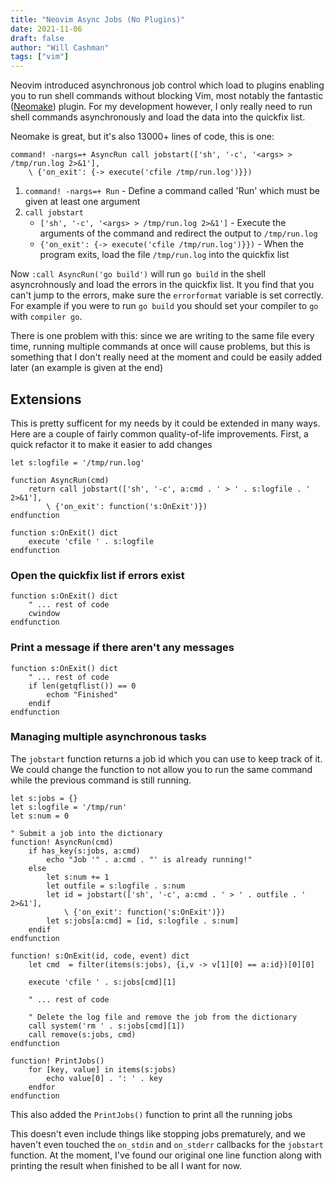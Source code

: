 ```yaml
---
title: "Neovim Async Jobs (No Plugins)"
date: 2021-11-06
draft: false
author: "Will Cashman"
tags: ["vim"]
---
```


Neovim introduced asynchronous job control which load to plugins enabling you to run shell commands without blocking Vim, most notably the fantastic ([Neomake](https://github.com/neomake/neomake)) plugin. For my development however, I only really need to run shell commands asynchronously and load the data into the quickfix list.

Neomake is great, but it's also 13000+ lines of code, this is one:

```vim
command! -nargs=+ AsyncRun call jobstart(['sh', '-c', '<args> > /tmp/run.log 2>&1'],
	\ {'on_exit': {-> execute('cfile /tmp/run.log')}})
```


1. `command! -nargs=+ Run` - Define a command called 'Run' which must be given at least one argument
2. `call jobstart`
	- `['sh', '-c', '<args> > /tmp/run.log 2>&1']` - Execute the arguments of the command and redirect the output to `/tmp/run.log`
	- `{'on_exit': {-> execute('cfile /tmp/run.log')}})` - When the program exits, load the file `/tmp/run.log` into the quickfix list


Now `:call AsyncRun('go build')` will run `go build` in the shell asyncrohnously and load the errors in the quickfix list. It you find that you can't jump to the errors, make sure the `errorformat` variable is set correctly. For example if you were to run `go build` you should set your compiler to `go` with `compiler go`.

There is one problem with this: since we are writing to the same file every time, running multiple commands at once will cause problems, but this is something that I don't really need at the moment and could be easily added later (an example is given at the end)

## Extensions

This is pretty sufficent for my needs by it could be extended in many ways. Here are a couple of fairly common quality-of-life improvements. First, a quick refactor it to make it easier to add changes

```vim
let s:logfile = '/tmp/run.log'

function AsyncRun(cmd) 
	return call jobstart(['sh', '-c', a:cmd . ' > ' . s:logfile . ' 2>&1'],
		\ {'on_exit': function('s:OnExit')})
endfunction

function s:OnExit() dict
	execute 'cfile ' . s:logfile
endfunction
```

### Open the quickfix list if errors exist

```vim
function s:OnExit() dict
	" ... rest of code
	cwindow
endfunction
```

### Print a message if there aren't any messages

```vim
function s:OnExit() dict
	" ... rest of code
	if len(getqflist()) == 0
		echom "Finished"
	endif
endfunction
```
### Managing multiple asynchronous tasks

The `jobstart` function returns a job id which you can use to keep track of it. We could change the function to not allow you to run the same command while the previous command is still running.

```vim
let s:jobs = {}
let s:logfile = '/tmp/run'
let s:num = 0

" Submit a job into the dictionary
function! AsyncRun(cmd)
	if has_key(s:jobs, a:cmd)
		echo "Job '" . a:cmd . "' is already running!"
	else
		let s:num += 1
		let outfile = s:logfile . s:num
		let id = jobstart(['sh', '-c', a:cmd . ' > ' . outfile . ' 2>&1'],
			\ {'on_exit': function('s:OnExit')})
		let s:jobs[a:cmd] = [id, s:logfile . s:num]
	endif
endfunction

function! s:OnExit(id, code, event) dict
	let cmd  = filter(items(s:jobs), {i,v -> v[1][0] == a:id})[0][0]

	execute 'cfile ' . s:jobs[cmd][1]

	" ... rest of code

	" Delete the log file and remove the job from the dictionary
	call system('rm ' . s:jobs[cmd][1])
	call remove(s:jobs, cmd)
endfunction

function! PrintJobs()
	for [key, value] in items(s:jobs)
		echo value[0] . ': ' . key
	endfor
endfunction
```

This also added the `PrintJobs()` function to print all the running jobs

This doesn't even include things like stopping jobs prematurely, and we haven't even touched the `on_stdin` and `on_stderr` callbacks for the `jobstart` function. At the moment, I've found our original one line function along with printing the result when finished to be all I want for now. 
